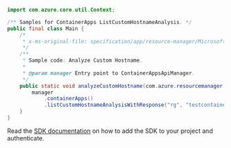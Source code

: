 ```java
import com.azure.core.util.Context;

/** Samples for ContainerApps ListCustomHostnameAnalysis. */
public final class Main {
    /*
     * x-ms-original-file: specification/app/resource-manager/Microsoft.App/stable/2022-03-01/examples/ContainerApps_ListCustomHostNameAnalysis.json
     */
    /**
     * Sample code: Analyze Custom Hostname.
     *
     * @param manager Entry point to ContainerAppsApiManager.
     */
    public static void analyzeCustomHostname(com.azure.resourcemanager.appcontainers.ContainerAppsApiManager manager) {
        manager
            .containerApps()
            .listCustomHostnameAnalysisWithResponse("rg", "testcontainerApp0", "my.name.corp", Context.NONE);
    }
}
```

Read the [SDK documentation](https://github.com/Azure/azure-sdk-for-java/blob/azure-resourcemanager-appcontainers_1.0.0-beta.3/sdk/appcontainers/azure-resourcemanager-appcontainers/README.md) on how to add the SDK to your project and authenticate.

